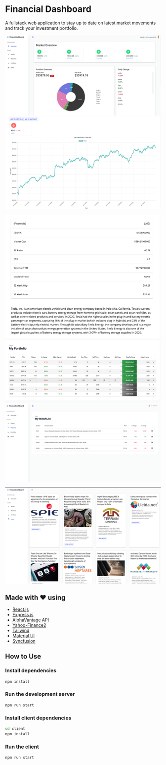 # Financial Dashboard

A fullstack web application to stay up to date on latest market movements and track your investment portfolio.

![Alt text](images/updated_dashboard.png)
![Alt text](images/updated_stockChart.png)

![Alt text](images/image-1.png)
![Alt text](images/updated_portfolio.png)
![Alt text](images/image-3.png)

![Alt text](images/image-5.png)

## Made with ❤️ using

- [React.js](https://react.dev/)
- [Express.js](https://expressjs.com/)
- [AlphaVantage API](https://www.alphavantage.co/documentation/)
- [Yahoo-Finance2](https://www.npmjs.com/package/yahoo-finance2)
- [Tailwind](https://tailwindcss.com/)
- [Material UI](https://mui.com/material-ui/)
- [Syncfusion](https://www.syncfusion.com/react-components)

## How to Use

### Install dependencies

```bash
npm install
```

### Run the development server

```bash
npm run start
```

### Install client dependencies

```bash
cd client
npm install
```

### Run the client

```bash
npm run start
```
